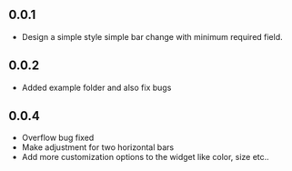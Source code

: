 ## 0.0.1

* Design a simple style simple bar change with minimum required field.

## 0.0.2

* Added example folder and also fix bugs


## 0.0.4

* Overflow bug fixed
* Make adjustment for two horizontal bars
* Add more customization options to the widget like color, size etc..

